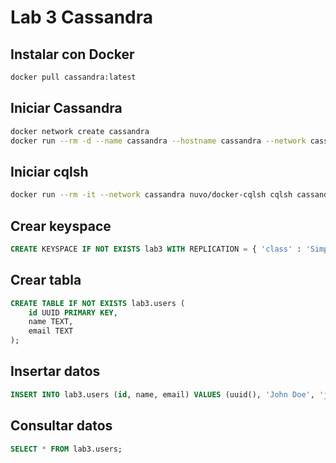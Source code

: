 # Lab 3 Cassandra

## Instalar con Docker

```bash
docker pull cassandra:latest
```

## Iniciar Cassandra

```bash
docker network create cassandra
docker run --rm -d --name cassandra --hostname cassandra --network cassandra cassandra
```

## Iniciar cqlsh

```bash
docker run --rm -it --network cassandra nuvo/docker-cqlsh cqlsh cassandra 9042 --cqlversion='3.4.7'
```

## Crear keyspace

```sql
CREATE KEYSPACE IF NOT EXISTS lab3 WITH REPLICATION = { 'class' : 'SimpleStrategy', 'replication_factor' : 3 };
```

## Crear tabla

```sql
CREATE TABLE IF NOT EXISTS lab3.users (
    id UUID PRIMARY KEY,
    name TEXT,
    email TEXT
);
```

## Insertar datos

```sql
INSERT INTO lab3.users (id, name, email) VALUES (uuid(), 'John Doe', 'jhondoe@email.com');
```

## Consultar datos

```sql
SELECT * FROM lab3.users;
```
